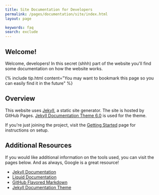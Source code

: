 ```yaml
---
title: Site Documentation for Developers
permalink: /pages/documentation/site/index.html
layout: page

keywords: faq
search: exclude
---
```



## Welcome!

Welcome, developers! In this secret (shhh) part of the website you'll find some documentation on how the
website works.

{% include tip.html content="You may want to bookmark this page so you can easily find it in the future" %}

## Overview

This website uses [Jekyll](https://jekyllrb.com/), a static site generator. The site is hosted by GitHub Pages.
[Jekyll Documentation Theme 6.0](https://idratherbewriting.com/documentation-theme-jekyll/index.html) is used for the
theme.

If you're just joining the project, visit the [Getting Started](getting-started.html) page for instructions on setup.

## Additional Resources
If you would like additional information on the tools used, you can visit the pages below. And as always, Google
is a great resource!

* [Jekyll Documentation](https://jekyllrb.com/docs/)
* [Liquid Documentation](https://shopify.github.io/liquid/)
* [GitHub Flavored Markdown](https://guides.github.com/features/mastering-markdown/)
* [Jekyll Documentation Theme](https://idratherbewriting.com/documentation-theme-jekyll/index.html)